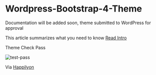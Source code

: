 # Wordpress-Bootstrap-4-Theme

Documentation will be added soon, theme submitted to WordPress for approval


This article summarizes what you need to know
[Read Intro](https://www.happilyon.com/blog/wordpress-bootstraps-4-jumbotron-theme.html)

Theme Check Pass 

![test-pass](https://user-images.githubusercontent.com/24851606/35274960-23fa5a20-0064-11e8-9de0-3edff57a8765.png)

Via [Happilyon](https://www.happilyon.com)
